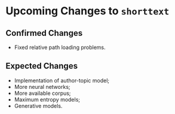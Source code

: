 Upcoming Changes to `shorttext`
===============================

Confirmed Changes
-----------------

* Fixed relative path loading problems.

Expected Changes
----------------

* Implementation of author-topic model;
* More neural networks;
* More available corpus;
* Maximum entropy models;
* Generative models.
